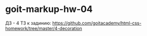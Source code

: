 # goit-markup-hw-04
ДЗ - 4
ТЗ к задинию:
https://github.com/goitacademy/html-css-homework/tree/master/4-decoration
